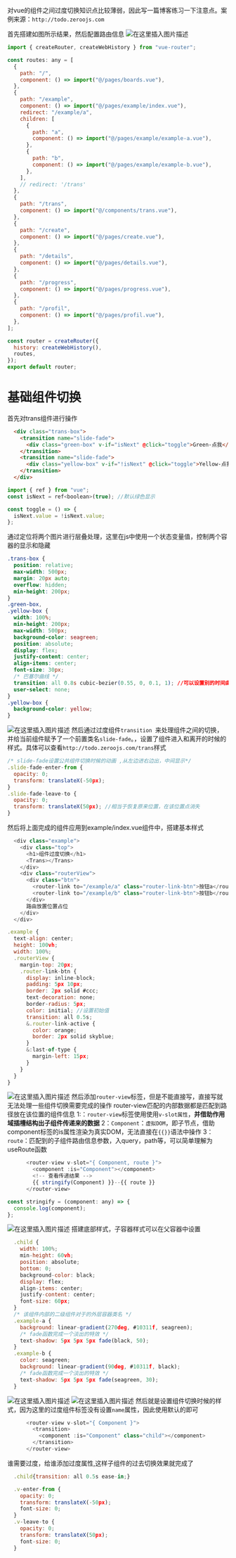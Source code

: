 ﻿对vue的组件之间过度切换知识点比较薄弱，因此写一篇博客练习一下注意点。案例来源：`http://todo.zeroojs.com`

首先搭建如图所示结果，然后配置路由信息
![在这里插入图片描述](https://img-blog.csdnimg.cn/754b7c859d9c4f0c965b24ebd719dfb9.png)

```javascript
import { createRouter, createWebHistory } from "vue-router";

const routes: any = [
  {
    path: "/",
    component: () => import("@/pages/boards.vue"),
  },
  {
    path: "/example",
    component: () => import("@/pages/example/index.vue"),
    redirect: "/example/a",
    children: [
      {
        path: "a",
        component: () => import("@/pages/example/example-a.vue"),
      },
      {
        path: "b",
        component: () => import("@/pages/example/example-b.vue"),
      },
    ],
    // redirect: '/trans'
  },
  {
    path: "/trans",
    component: () => import("@/components/trans.vue"),
  },
  {
    path: "/create",
    component: () => import("@/pages/create.vue"),
  },
  {
    path: "/details",
    component: () => import("@/pages/details.vue"),
  },
  {
    path: "/progress",
    component: () => import("@/pages/progress.vue"),
  },
  {
    path: "/profil",
    component: () => import("@/pages/profil.vue"),
  },
];

const router = createRouter({
  history: createWebHistory(),
  routes,
});
export default router;
```

# 基础组件切换
首先对trans组件进行操作
```html
  <div class="trans-box">
    <transition name="slide-fade">
      <div class="green-box" v-if="isNext" @click="toggle">Green-点我</div>
    </transition>
    <transition name="slide-fade">
      <div class="yellow-box" v-if="!isNext" @click="toggle">Yellow-点我</div>
    </transition>
  </div>
```

```javascript
import { ref } from "vue";
const isNext = ref<boolean>(true); //默认绿色显示

const toggle = () => {
  isNext.value = !isNext.value;
};
```
通过定位将两个图片进行层叠处理，这里在js中使用一个状态变量值，控制两个容器的显示和隐藏
```css
.trans-box {
  position: relative;
  max-width: 500px;
  margin: 20px auto;
  overflow: hidden;
  min-height: 200px;
}
.green-box,
.yellow-box {
  width: 100%;
  min-height: 200px;
  max-width: 500px;
  background-color: seagreen;
  position: absolute;
  display: flex;
  justify-content: center;
  align-items: center;
  font-size: 30px;
  /* 巴塞尔曲线 */
  transition: all 0.8s cubic-bezier(0.55, 0, 0.1, 1); //可以设置别的时间曲线
  user-select: none;
}
.yellow-box {
  background-color: yellow;
}
```
![在这里插入图片描述](https://img-blog.csdnimg.cn/6f647a6f292f4a9d85854664fd30a00c.png)
然后通过过度组件`transition `来处理组件之间的切换，并给当前组件赋予了一个前置类名`slide-fade`。，设置了组件进入和离开的时候的样式。具体可以查看`http://todo.zeroojs.com/trans`样式

```javascript
/* slide-fade设置公共组件切换时候的动画 ,从左边进右边出，中间显示*/
.slide-fade-enter-from {
  opacity: 0;
  transform: translateX(-50px);
}
.slide-fade-leave-to {
  opacity: 0;
  transform: translateX(50px); //相当于恢复原来位置，在该位置点消失
}
```

然后将上面完成的组件应用到example/index.vue组件中，搭建基本样式

```javascript
  <div class="example">
    <div class="top">
      <h1>组件过度切换</h1>
      <Trans></Trans>
    </div>
    <div class="routerView">
      <div class="btn">
        <router-link to="/example/a" class="router-link-btn">按钮a</router-link>
        <router-link to="/example/b" class="router-link-btn">按钮b</router-link>
      </div>
      路由放置位置占位
    </div>
  </div>
```

```javascript
.example {
  text-align: center;
  height: 100vh;
  width: 100%;
  .routerView {
    margin-top: 20px;
    .router-link-btn {
      display: inline-block;
      padding: 5px 10px;
      border: 2px solid #ccc;
      text-decoration: none;
      border-radius: 5px;
      color: initial; //设置初始值
      transition: all 0.5s;
      &.router-link-active {
        color: orange;
        border: 2px solid skyblue;
      }
      &:last-of-type {
        margin-left: 15px;
      }
    }
  }
}
```
![在这里插入图片描述](https://img-blog.csdnimg.cn/ffd9c39864594e3db2a6a127bc596450.png)
然后添加`router-view`标签，但是不能直接写，直接写就无法处理一些组件切换需要完成的操作
          router-view匹配的内部数据都是匹配到路径放在该位置的组件信息
          1:：`router-view`标签使用使用`v-slot属性`，**并借助作用域插槽结构出子组件传递来的数据**
          2：`Component`：`虚拟DOM`，即子节点，借助component标签的is属性渲染为真实DOM，无法直接在`{{}}`语法中操作
          3：`route`：匹配到的子组件路由信息参数，入query，path等，可以简单理解为useRoute函数

```javascript
      <router-view v-slot="{ Component, route }">
        <component :is="Component"></component>
        <!-- 查看传递结果 -->
        {{ stringify(Component) }}--{{ route }}
      </router-view>
```

```javascript
const stringify = (component: any) => {
  console.log(component);
};
```
![在这里插入图片描述](https://img-blog.csdnimg.cn/7a63616a9ac34116813e178a6f9a5650.png)
搭建底部样式，子容器样式可以在父容器中设置
```javascript
  .child {
    width: 100%;
    min-height: 60vh;
    position: absolute;
    bottom: 0;
    background-color: black;
    display: flex;
    align-items: center;
    justify-content: center;
    font-size: 60px;
  }
  /* 该组件内部的二级组件对于的外层容器类名 */
  .example-a {
    background: linear-gradient(270deg, #10311f, seagreen);
    /* fade函数完成一个淡出的特效 */
    text-shadow: 5px 5px 5px fade(black, 50);
  }
  .example-b {
    color: seagreen;
    background: linear-gradient(90deg, #10311f, black);
    /* fade函数完成一个淡出的特效 */
    text-shadow: 5px 5px 5px fade(seagreen, 30);
  }
```
![在这里插入图片描述](https://img-blog.csdnimg.cn/b632b37cd5d0485b86eac158af40ab16.png)
![在这里插入图片描述](https://img-blog.csdnimg.cn/d760c38343fc4e449dc68ba6a274902f.png)
然后就是设置组件切换时候的样式，因为这里的过度组件标签没有设置`name`属性，因此使用默认的即可

```javascript
      <router-view v-slot="{ Component }">
        <transition>
          <component :is="Component" class="child"></component>
        </transition>
      </router-view>
```
谁需要过度，给谁添加过度属性,这样子组件的过去切换效果就完成了
```javascript
  .child{transition: all 0.5s ease-in;}

  .v-enter-from {
    opacity: 0;
    transform: translateX(-50px);
    font-size: 0;
  }
  .v-leave-to {
    opacity: 0;
    transform: translateX(50px);
    font-size: 0;
  }
```

